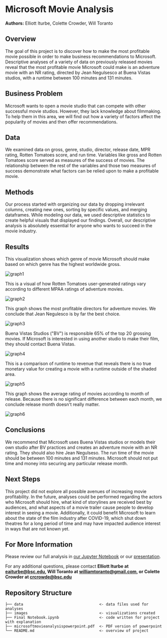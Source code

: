 # Microsoft Movie Analysis
**Authors:** Elliott Iturbe, Colette Crowder, Will Toranto

## Overview
The goal of this project is to discover how to make the most profitable movie possible in order to make business recommendations to Microsoft. Descriptive analyses of a variety of data on previously released movies reveal that the most profitable movie Microsoft could make is an adventure movie with an NR rating, directed by Jean Negulsesco at Buena Vistas studios, with a runtime between 100 minutes and 131 minutes.

## Business Problem
Microsoft wants to open a movie studio that can compete with other successful movie studios. However, they lack knowledge about filmmaking. To help them in this area, we will find out how a variety of factors affect the popularity of movies and then offer recommendations.

## Data
We examined data on gross, genre, studio, director, release date, MPR rating, Rotten Tomatoes score, and run time. Variables like gross and Rotten Tomatoes score served as measures of the success of movies. The relationship between the rest of the variables and those two measures of success demonstrate what factors can be relied upon to make a profitable movie.

## Methods
Our process started with organizing our data by dropping irrelevant columns, creating new ones, sorting by specific values, and merging dataframes. While modeling our data, we used descriptive statistics to create helpful visuals that displayed our findings. Overall, our descriptive analysis is absolutely essential for anyone who wants to succeed in the movie industry.

## Results

This visualization shows which genre of movie Microsoft should make based on which genre has the highest worldwide gross.

![graph1](./images/grouped_barplot_Seaborn_barplot_Python_corrected.png)

This is a visual of how Rotten Tomatoes user-generated ratings vary according to different MPAA ratings of adventure movies.

![graph2](./images/Rotten_tomatose_Ratings.png)

This graph shows the most profitable directors for adventure movies. We conclude that Jean Negulesco is by far the best choice.

![graph3](./images/Directors_and_Profit_for_Adventure_Movies.png)

Buena Vistas Studios ("BV") is responsible 65% of the top 20 grossing movies. If Microsoft is interested in using another studio to make their film, they should contact Buena Vistas.

![graph4](./images/top20_barplot_Seaborn_barplot_Python.png)

This is a comparison of runtime to revenue that reveals there is no true monetary value for creating a movie with a runtime outside of the shaded area.

![graph5](./images/Runtime_Comparison_line_added.png)

This graph shows the average rating of movies according to month of release. Because there is no significant difference between each month, we conclude release month doesn't really matter.

![graph6](./images/Month_and_Rating.png)

## Conclusions
We recommend that Microsoft uses Buena Vistas studios or models their own studio after BV practices and creates an adventure movie with an NR rating. They should also hire Jean Negulseso. The run time of the movie should be between 100 minutes and 131 minutes. Microsoft should not put time and money into securing any particular release month.

## Next Steps
This project did not explore all possible avenues of increasing movie profitability. In the future, analyses could be performed regarding the actors who Microsoft should hire, what kind of storylines are received best by audiences, and what aspects of a movie trailer cause people to develop interest in seeing a movie. Additionally, it could benefit Microsoft to learn about the state of the film industry after COVID-19, which shut down theatres for a long period of time and may have impacted audience interest in ways that are not known yet.

## For More Information
Please review our full analysis in [our Jupyter Notebook](./Final/Notebook.ipynb) or our [presentation](./microsoftmovieanalysispowerpoint.pdf).

For any additional questions, please contact **Elliott Iturbe at eaiturbe@bsc.edu, Will Toranto at williamtoranto@gmail.com, or Colette Crowder at crcrowde@bsc.edu**

## Repository Structure

```
├── data                                  <- data files used for analyses
├── images                                <- visualizations created
├── Final Notebook.ipynb                  <- code written for project with explanation
├── microsoftmovieanalysispowerpoint.pdf  <- PDF version of powerpoint
└── README.md                             <- overview of project
```

